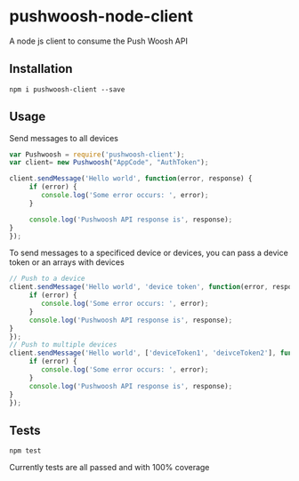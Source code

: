 # pushwoosh-node-client
A node js client to consume the Push Woosh API

## Installation

    npm i pushwoosh-client --save
    
## Usage

Send messages to all devices
```javascript
var Pushwoosh = require('pushwoosh-client');
var client= new Pushwoosh("AppCode", "AuthToken");

client.sendMessage('Hello world', function(error, response) {
     if (error) {
        console.log('Some error occurs: ', error);
     }

     console.log('Pushwoosh API response is', response);
}
});
```

To send messages to a specificed device or devices, you can pass a device token or an arrays with devices

```javascript
// Push to a device
client.sendMessage('Hello world', 'device token', function(error, response) {
     if (error) {
        console.log('Some error occurs: ', error);
     }
     console.log('Pushwoosh API response is', response);
}
});
// Push to multiple devices
client.sendMessage('Hello world', ['deviceToken1', 'deivceToken2'], function(error, response) {
     if (error) {
        console.log('Some error occurs: ', error);
     }
     console.log('Pushwoosh API response is', response);
}
});
```

## Tests

    npm test

Currently tests are all passed and with 100% coverage
